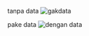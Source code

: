 tanpa data
![gakdata](https://github.com/user-attachments/assets/27ce49f4-6d24-4120-aecc-3b70f728d1e3)

pake data 
![dengan data](https://github.com/user-attachments/assets/e69c4abd-d370-405b-8d9f-06e011e805d9)

